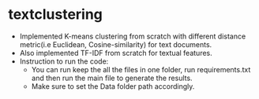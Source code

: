 # textclustering

- Implemented K-means clustering from scratch with different distance metric(i.e Euclidean, Cosine-similarity) for text documents. 
- Also implemented TF-IDF from scratch for textual features. 
- Instruction to run the code:
   - You can run keep the all the files in one folder, run requirements.txt and then run the main file to generate the results.
   - Make sure to set the Data folder path accordingly.
